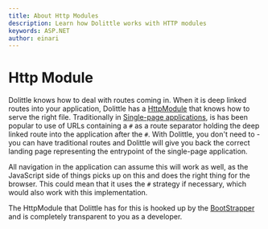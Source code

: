 ```yaml
---
title: About Http Modules
description: Learn how Dolittle works with HTTP modules
keywords: ASP.NET
author: einari
---
```

# Http Module

Dolittle knows how to deal with routes coming in. When it is deep linked routes into your application, Dolittle has
a [HttpModule](https://msdn.microsoft.com/en-us/library/bb398986.aspx) that knows how to serve the right file.
Traditionally in [Single-page applications](https://en.wikipedia.org/wiki/Single-page_application), is has been popular to
use of URLs containing a `#` as a route separator holding the deep linked route into the application after the `#`.
With Dolittle, you don't need to - you can have traditional routes and Dolittle will give you back the correct landing
page representing the entrypoint of the single-page application.

All navigation in the application can assume this will work as well, as the JavaScript side of things picks up on this and
does the right thing for the browser. This could mean that it uses the `#` strategy if necessary, which would also work
with this implementation.

The HttpModule that Dolittle has for this is hooked up by the [BootStrapper](../../api/Dolittle.Web.BootStrapper.html) and
is completely transparent to you as a developer.